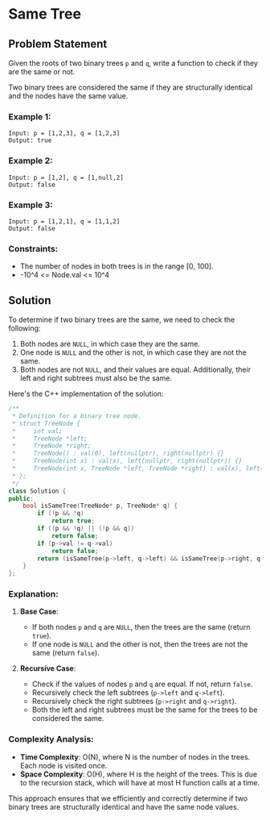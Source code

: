 # Same Tree

## Problem Statement

Given the roots of two binary trees `p` and `q`, write a function to check if they are the same or not.

Two binary trees are considered the same if they are structurally identical and the nodes have the same value.

### Example 1:

```
Input: p = [1,2,3], q = [1,2,3]
Output: true
```

### Example 2:

```
Input: p = [1,2], q = [1,null,2]
Output: false
```

### Example 3:

```
Input: p = [1,2,1], q = [1,1,2]
Output: false
```

### Constraints:

- The number of nodes in both trees is in the range [0, 100].
- -10^4 <= Node.val <= 10^4

## Solution

To determine if two binary trees are the same, we need to check the following:

1. Both nodes are `NULL`, in which case they are the same.
2. One node is `NULL` and the other is not, in which case they are not the same.
3. Both nodes are not `NULL`, and their values are equal. Additionally, their left and right subtrees must also be the same.

Here's the C++ implementation of the solution:

```cpp
/**
 * Definition for a binary tree node.
 * struct TreeNode {
 *     int val;
 *     TreeNode *left;
 *     TreeNode *right;
 *     TreeNode() : val(0), left(nullptr), right(nullptr) {}
 *     TreeNode(int x) : val(x), left(nullptr, right(nullptr)) {}
 *     TreeNode(int x, TreeNode *left, TreeNode *right) : val(x), left(left), right(right) {}
 * };
 */
class Solution {
public:
    bool isSameTree(TreeNode* p, TreeNode* q) {
        if (!p && !q)
            return true;
        if ((p && !q) || (!p && q))
            return false;
        if (p->val != q->val)
            return false;
        return (isSameTree(p->left, q->left) && isSameTree(p->right, q->right));
    }
};
```

### Explanation:

1. **Base Case**:
   - If both nodes `p` and `q` are `NULL`, then the trees are the same (return `true`).
   - If one node is `NULL` and the other is not, then the trees are not the same (return `false`).

2. **Recursive Case**:
   - Check if the values of nodes `p` and `q` are equal. If not, return `false`.
   - Recursively check the left subtrees (`p->left` and `q->left`).
   - Recursively check the right subtrees (`p->right` and `q->right`).
   - Both the left and right subtrees must be the same for the trees to be considered the same.

### Complexity Analysis:

- **Time Complexity**: O(N), where N is the number of nodes in the trees. Each node is visited once.
- **Space Complexity**: O(H), where H is the height of the trees. This is due to the recursion stack, which will have at most H function calls at a time.

This approach ensures that we efficiently and correctly determine if two binary trees are structurally identical and have the same node values.